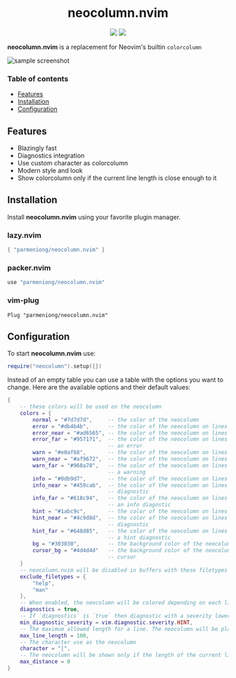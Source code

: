 <div align="center">
    <h1>neocolumn.nvim</h1>
    <img src="https://img.shields.io/badge/version-v2.1.3-8A2BE2" />
    <img src="https://img.shields.io/badge/license-MIT-blue" />
</div>

**neocolumn.nvim** is a replacement for Neovim's builtin `colorcolumn`

![sample screenshot](
    https://github.com/user-attachments/assets/5a6bd46b-2aba-4b2e-b599-21ee7b8d8ead
)

### Table of contents

* [Features](#features)
* [Installation](#installation)
* [Configuration](#configuration)

## Features

* Blazingly fast
* Diagnostics integration
* Use custom character as colorcolumn
* Modern style and look
* Show colorcolumn only if the current line length is close enough to it

## Installation

Install **neocolumn.nvim** using your favorite plugin manager.

### lazy.nvim

```lua
{ "parmeniong/neocolumn.nvim" }
```

### packer.nvim

```lua
use "parmeniong/neocolumn.nvim"
```

### vim-plug

```vim
Plug "parmeniong/neocolumn.nvim"
```

## Configuration

To start **neocolumn.nvim** use:

```lua
require("neocolumn").setup({})
```

Instead of an empty table you can use a table with the options you want to change.
Here are the available options and their default values:

```lua
{
    -- these colors will be used on the neocolumn
    colors = {
        normal = "#7d7d7d",     -- the color of the neocolumn
        error = "#db4b4b",      -- the color of the neocolumn on lines with an error
        error_near = "#ad6565", -- the color of the neocolumn on lines next to a line with an error
        error_far = "#957171",  -- the color of the neocolumn on lines 2 lines away from a line with
                                -- an error
        warn = "#e0af68",       -- the color of the neocolumn on lines with a warning
        warn_near = "#af9672",  -- the color of the neocolumn on lines next to a line with a warning
        warn_far = "#968a78",   -- the color of the neocolumn on lines 2 lines away from a line with
                                -- a warning
        info = "#0db9d7",       -- the color of the neocolumn on lines with an info diagnostic
        info_near = "#459cab",  -- the color of the neocolumn on lines next to a line with an info
                                -- diagnostic
        info_far = "#618c94",   -- the color of the neocolumn on lines 2 lines away from a line with
                                -- an info diagostic
        hint = "#1abc9c",       -- the color of the neocolumn on lines with a hint diagnostic
        hint_near = "#4c9d8d",  -- the color of the neocolumn on lines next to a line with a hint
                                -- diagnostic
        hint_far = "#648d85",   -- the color of the neocolumn on lines 2 lines away from a line with
                                -- a hint diagnostic
        bg = "#303030",         -- the background color of the neocolumn
        cursor_bg = "#4d4d4d"   -- the background color of the neocolumn on the same line as the
                                -- cursor
    }
    -- neocolumn.nvim will be disabled in buffers with these filetypes
    exclude_filetypes = {
        "help",
        "man"
    },
    -- When enabled, the neocolumn will be colored depending on each line's diagnostics
    diagnostics = true,
    -- If `diagnostics` is `true` then diagnostic with a severity lower than this will be ignored
    min_diagnostic_severity = vim.diagnostic.severity.HINT,
    -- The maximum allowed length for a line. The neocolumn will be placed one column to the right
    max_line_length = 100,
    -- The character use as the neocolumn
    character = "│",
    -- The neocolumn will be shown only if the length of the current line is this close to it
    max_distance = 0
}
```
